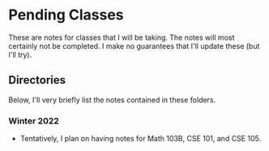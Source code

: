 # Pending Classes
These are notes for classes that I will be taking. The notes will most certainly not be completed. I make no guarantees that I'll update these (but I'll try). 

## Directories
Below, I'll very briefly list the notes contained in these folders.

### Winter 2022
- Tentatively, I plan on having notes for Math 103B, CSE 101, and CSE 105.